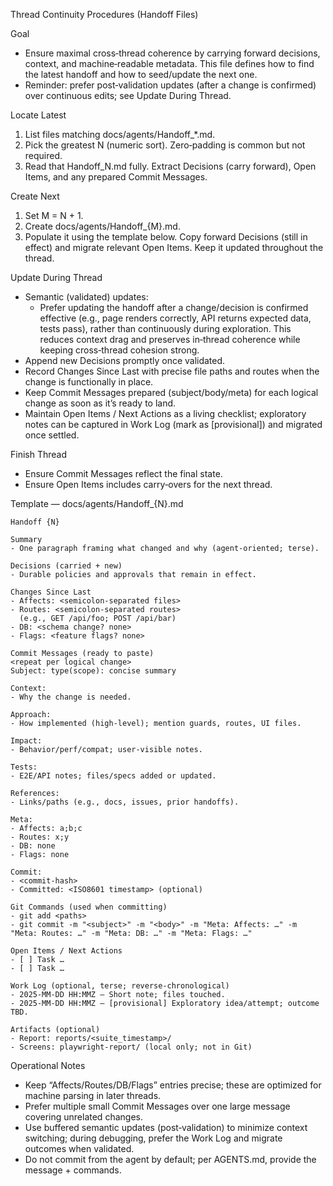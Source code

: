 Thread Continuity Procedures (Handoff Files)

Goal
- Ensure maximal cross‑thread coherence by carrying forward decisions, context, and machine‑readable metadata. This file defines how to find the latest handoff and how to seed/update the next one.
 - Reminder: prefer post‑validation updates (after a change is confirmed) over continuous edits; see Update During Thread.

Locate Latest
1) List files matching docs/agents/Handoff_*.md.
2) Pick the greatest N (numeric sort). Zero‑padding is common but not required.
3) Read that Handoff_N.md fully. Extract Decisions (carry forward), Open Items, and any prepared Commit Messages.

Create Next
1) Set M = N + 1.
2) Create docs/agents/Handoff_{M}.md.
3) Populate it using the template below. Copy forward Decisions (still in effect) and migrate relevant Open Items. Keep it updated throughout the thread.

Update During Thread
- Semantic (validated) updates:
  - Prefer updating the handoff after a change/decision is confirmed effective
    (e.g., page renders correctly, API returns expected data, tests pass),
    rather than continuously during exploration. This reduces context drag and
    preserves in‑thread coherence while keeping cross‑thread cohesion strong.
- Append new Decisions promptly once validated.
- Record Changes Since Last with precise file paths and routes when the change
  is functionally in place.
- Keep Commit Messages prepared (subject/body/meta) for each logical change as
  soon as it’s ready to land.
- Maintain Open Items / Next Actions as a living checklist; exploratory notes
  can be captured in Work Log (mark as [provisional]) and migrated once settled.

Finish Thread
- Ensure Commit Messages reflect the final state.
- Ensure Open Items includes carry‑overs for the next thread.

Template — docs/agents/Handoff_{N}.md
```
Handoff {N}

Summary
- One paragraph framing what changed and why (agent‑oriented; terse).

Decisions (carried + new)
- Durable policies and approvals that remain in effect.

Changes Since Last
- Affects: <semicolon‑separated files>
- Routes: <semicolon‑separated routes>
  (e.g., GET /api/foo; POST /api/bar)
- DB: <schema change? none>
- Flags: <feature flags? none>

Commit Messages (ready to paste)
<repeat per logical change>
Subject: type(scope): concise summary

Context:
- Why the change is needed.

Approach:
- How implemented (high‑level); mention guards, routes, UI files.

Impact:
- Behavior/perf/compat; user‑visible notes.

Tests:
- E2E/API notes; files/specs added or updated.

References:
- Links/paths (e.g., docs, issues, prior handoffs).

Meta:
- Affects: a;b;c
- Routes: x;y
- DB: none
- Flags: none

Commit:
- <commit-hash>
- Committed: <ISO8601 timestamp> (optional)

Git Commands (used when committing)
- git add <paths>
- git commit -m "<subject>" -m "<body>" -m "Meta: Affects: …" -m "Meta: Routes: …" -m "Meta: DB: …" -m "Meta: Flags: …"

Open Items / Next Actions
- [ ] Task …
- [ ] Task …

Work Log (optional, terse; reverse‑chronological)
- 2025‑MM‑DD HH:MMZ — Short note; files touched.
- 2025‑MM‑DD HH:MMZ — [provisional] Exploratory idea/attempt; outcome TBD.

Artifacts (optional)
- Report: reports/<suite_timestamp>/
- Screens: playwright-report/ (local only; not in Git)
```

Operational Notes
- Keep “Affects/Routes/DB/Flags” entries precise; these are optimized for machine parsing in later threads.
- Prefer multiple small Commit Messages over one large message covering unrelated changes.
- Use buffered semantic updates (post‑validation) to minimize context switching; during debugging, prefer the Work Log and migrate outcomes when validated.
- Do not commit from the agent by default; per AGENTS.md, provide the message + commands.

